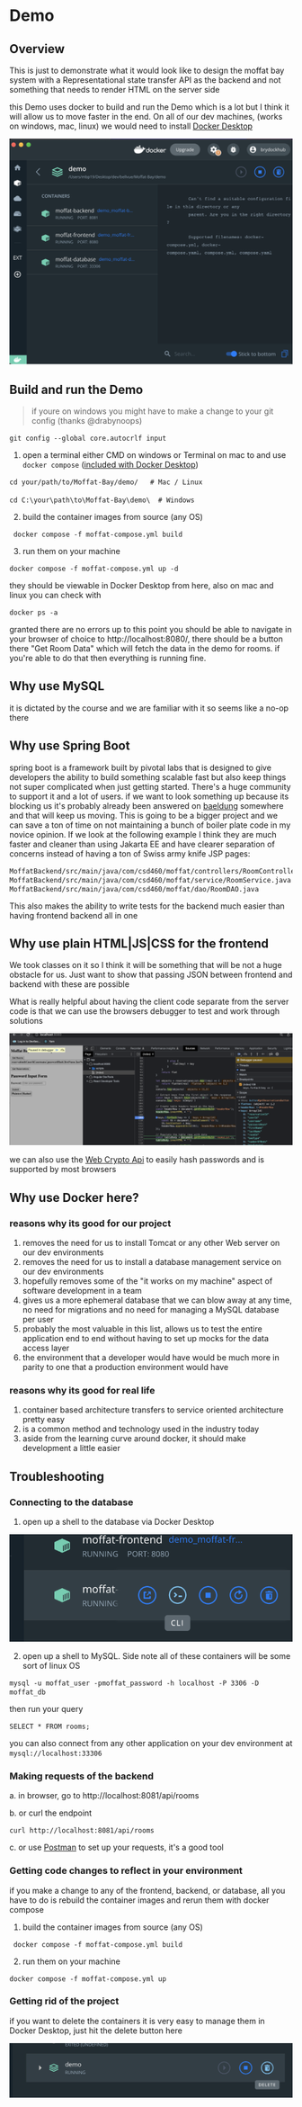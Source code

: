 # Demo

## Overview

This is just to demonstrate what it would look like to design the moffat bay system with a Representational state transfer API as the backend and not
something that needs to render HTML on the server side

this Demo uses docker to build and run the Demo which is a lot but I think it will allow us to move faster in the
end. On all of our dev machines, (works on windows, mac, linux) we would need to install [Docker Desktop](https://www.docker.com/products/docker-desktop/) 


![png](readme-images/dd.png)

## Build and run the Demo

> if youre on windows you might have to make a change to your git config (thanks @drabynoops)
```shell
git config --global core.autocrlf input
```

1. open a terminal either CMD on windows or Terminal on mac to and use `docker compose` ([included with Docker Desktop](https://docs.docker.com/compose/install/))
```shell
cd your/path/to/Moffat-Bay/demo/   # Mac / Linux

cd C:\your\path\to\Moffat-Bay\demo\  # Windows
```

2. build the container images from source (any OS)
```shell
 docker compose -f moffat-compose.yml build
```
3. run them on your machine
```shell
docker compose -f moffat-compose.yml up -d
```
they should be viewable in Docker Desktop from here, also on mac and linux you can check with
```shell
docker ps -a
```
granted there are no errors up to this point you should be able to navigate in your browser of choice to http://localhost:8080/,
there should be a button there "Get Room Data" which will fetch the data in the demo for rooms. if you're able to do that then 
everything is running fine. 

## Why use MySQL
it is dictated by the course and we are familiar with it so seems like a no-op there

## Why use Spring Boot
spring boot is a framework built by pivotal labs that is designed to give developers the ability to build something
scalable fast but also keep things not super complicated when just getting started. There's a huge community to support it and a lot of users. if
we want to look something up because its blocking us it's probably already been answered on [baeldung](https://www.baeldung.com/) 
somewhere and that will keep us moving. This is going to be a bigger project and we can save a ton of time on not maintaining 
a bunch of boiler plate code in my novice opinion. If we look at the following example I think they are much faster and cleaner than using
Jakarta EE and have clearer separation of concerns instead of having a ton of Swiss army knife JSP pages:
```shell
MoffatBackend/src/main/java/com/csd460/moffat/controllers/RoomController.java
MoffatBackend/src/main/java/com/csd460/moffat/service/RoomService.java
MoffatBackend/src/main/java/com/csd460/moffat/dao/RoomDAO.java
```

This also makes the ability to write tests for the backend much easier than having frontend backend all in one

## Why use plain HTML|JS|CSS for the frontend
We took classes on it so I think it will be something that will be not a huge obstacle for us. Just want to show that passing 
JSON between frontend and backend with these are possible 

What is really helpful about having the client code separate from the server code is that we can use the browsers debugger to test and work through solutions

![png](readme-images/debugger.png)

we can also use the [Web Crypto Api](https://developer.mozilla.org/en-US/docs/Web/API/Web_Crypto_API) to easily hash passwords and is supported by most browsers

## Why use Docker here?
### reasons why its good for our project
1. removes the need for us to install Tomcat or any other Web server on our dev environments
2. removes the need for us to install a database management service on our dev environments
3. hopefully removes some of the "it works on my machine" aspect of software development in a team
4. gives us a more ephemeral database that we can blow away at any time, no need for migrations and no need for managing a MySQL database per user
5. probably the most valuable in this list, allows us to test the entire application end to end without having to
set up mocks for the data access layer
6. the environment that a developer would have would be much more in parity to one that a production environment would have

### reasons why its good for real life
1. container based architecture transfers to service oriented architecture pretty easy
2. is a common method and technology used in the industry today
3. aside from the learning curve around docker, it should make development a little easier

## Troubleshooting

### Connecting to the database

1. open up a shell to the database via Docker Desktop 

![png](readme-images/ddcli.png)

2. open up a shell to MySQL. Side note all of these containers will be some sort of linux OS
```shell
mysql -u moffat_user -pmoffat_password -h localhost -P 3306 -D moffat_db
```
then run your query
```mysql
SELECT * FROM rooms;
```

you can also connect from any other application on your dev environment at `mysql://localhost:33306`

### Making requests of the backend

a. in browser, go to http://localhost:8081/api/rooms

b. or curl the endpoint
```shell
curl http://localhost:8081/api/rooms
```

c. or use [Postman](https://www.postman.com/) to set up your requests, it's a good tool

### Getting code changes to reflect in your environment

if you make a change to any of the frontend, backend, or database, all you have to do is rebuild the container images and rerun them with docker compose

1. build the container images from source (any OS)
```shell
 docker compose -f moffat-compose.yml build
```
2. run them on your machine
```shell
docker compose -f moffat-compose.yml up 
```


### Getting rid of the project
if you want to delete the containers it is very easy to manage them in Docker Desktop, just hit the delete button here

![png](readme-images/dd-remove.png)
